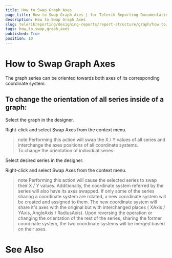 ```yaml
---
title: How to Swap Graph Axes
page_title: How to Swap Graph Axes | for Telerik Reporting Documentation
description: How to Swap Graph Axes
slug: telerikreporting/designing-reports/report-structure/graph/how-to/how-to-swap-graph-axes
tags: how,to,swap,graph,axes
published: True
position: 10
---
```


# How to Swap Graph Axes



The graph series can be oriented towards both axes of its corresponding coordinate system.


## To change the orientation of all series inside of a graph:


Select the graph in the designer.


Right-click and select Swap Axes from the context menu.


>note Performing this action will swap the X / Y values of all series and interchange the axes positions of all coordinate systems.         
To change the orientation of individual series:


Select desired series in the designer.


Right-click and select Swap Axes from the context menu.


>note Performing this action will cause the selected series to swap their X / Y values.          Additionally, the coordinate system referred by the series will also have its axes swapped.        If only some of the series sharing a coordinate system are rotated, a new coordinate system will be created and assigned to them.            The new coordinate system will share it's axes with the original but with interchanged places ( XAxis / YAxis, AngleAxis / RadiusAxis).            Upon reversing the operation or changing the orientation of the rest of the series,             sharing the former coordinate system, the two coordinate systems will be merged based on their axes.           


# See Also

